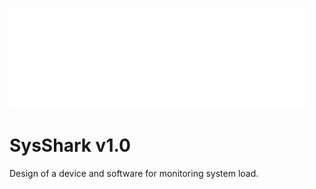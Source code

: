 ![Logo](https://github.com/ErrorVdept/SysShark/blob/main/Other/LogoSysShark.png)

# SysShark v1.0
Design of a device and software for monitoring system load.
